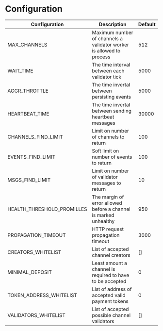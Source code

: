 # Configuration

| Configuration | Description  |  Default |
|--------------| --------------| ------------|
| MAX_CHANNELS | Maximum number of channels a validator worker is allowed to process | 512
| WAIT_TIME | The time interval between each validator tick  | 5000 |
| AGGR_THROTTLE | The time invertal between persisting events  | 5000 |
| HEARTBEAT_TIME | The time invertal between sending heartbeat messages | 30000 |
| CHANNELS_FIND_LIMIT | Limit on number of channels to return | 100 |
| EVENTS_FIND_LIMIT | Soft limit on number of events to return | 100 |
| MSGS_FIND_LIMIT | Limit on number of validator messages to return | 10 |
| HEALTH_THRESHOLD_PROMILLES | The margin of error allowed before a channel is marked unhealthy | 950 |
| PROPAGATION_TIMEOUT | HTTP request propagation timeout | 3000 |
| CREATORS_WHITELIST | List of accepted channel creators | [] |
| MINIMAL_DEPOSIT | Least amount a channel is required to have to be accepted | 0 |
| TOKEN_ADDRESS_WHITELIST | List of address of accepted valid payment tokens | 0 |
| VALIDATORS_WHITELIST | List of accepted possible channel validators  | [] |